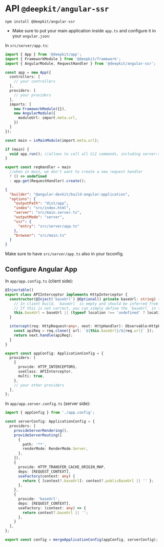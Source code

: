 # API `@deepkit/angular-ssr`

```shell
npm install @deepkit/angular-ssr
```


- Make sure to put your main application inside `app.ts` and configure it in your `angular.json`:

In `src/server/app.ts`:

```typescript
import { App } from '@deepkit/app';
import { FrameworkModule } from '@deepkit/framework';
import { AngularModule, RequestHandler } from '@deepkit/angular-ssr';

const app = new App({
  controllers: [
    // your controllers
  ],
  providers: [
    // your providers
  ],
  imports: [
    new FrameworkModule({}),
    new AngularModule({
      moduleUrl: import.meta.url,
    })
  ]
});

const main = isMainModule(import.meta.url);

if (main) {
  void app.run(); //allows to call all CLI commands, including server:start
}

export const reqHandler = main
  //when in main, we don't want to create a new request handler
  ? () => undefined
  : app.get(RequestHandler).create();
```

```json
{
  "builder": "@angular-devkit/build-angular:application",
  "options": {
    "outputPath": "dist/app",
    "index": "src/index.html",
    "server": "src/main.server.ts",
    "outputMode": "server",
    "ssr": {
      "entry": "src/server/app.ts"
    },
    "browser": "src/main.ts"
  }
}
```

Make sure to have `src/server/app.ts` also in your tsconfig.

## Configure Angular App

In `app/app.config.ts` (client side):

```typescript
@Injectable()
export class APIInterceptor implements HttpInterceptor {
  constructor(@Inject('baseUrl') @Optional() private baseUrl: string) {
    // In client build, `baseUrl` is empty and should be inferred from the current location.
    // If this is not correct, you can simply define the `baseUrl` in the `providers` array of the `appConfig` object.
    this.baseUrl = baseUrl || (typeof location !== 'undefined' ? location.origin : '');
  }

  intercept(req: HttpRequest<any>, next: HttpHandler): Observable<HttpEvent<any>> {
    const apiReq = req.clone({ url: `${this.baseUrl}/${req.url}` });
    return next.handle(apiReq);
  }
}

export const appConfig: ApplicationConfig = {
  providers: [
    {
      provide: HTTP_INTERCEPTORS,
      useClass: APIInterceptor,
      multi: true,
    },
    // your other providers
  ],
};
```

In `app/app.server.config.ts` (server side):

```typescript
import { appConfig } from './app.config';

const serverConfig: ApplicationConfig = {
  providers: [
    provideServerRendering(),
    provideServerRouting([
      {
        path: '**',
        renderMode: RenderMode.Server,
      },
    ]),
    {
      provide: HTTP_TRANSFER_CACHE_ORIGIN_MAP,
      deps: [REQUEST_CONTEXT],
      useFactory(context: any) {
        return { [context?.baseUrl]: context?.publicBaseUrl || '' };
      },
    },
    {
      provide: 'baseUrl',
      deps: [REQUEST_CONTEXT],
      useFactory: (context: any) => {
        return context?.baseUrl || '';
      },
    }
  ],
};

export const config = mergeApplicationConfig(appConfig, serverConfig);
```


<api-docs package="@deepkit/angular-ssr"></api-docs>
